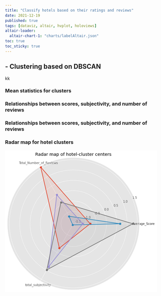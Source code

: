 ```yaml
---
title: "Classify hotels based on their ratings and reviews"
date: 2021-12-19
published: true
tags: [dataviz, altair, hvplot, holoviews]
altair-loader:
  altair-chart-1: "charts/labelAltair.json"
toc: true
toc_sticky: true
---
```


## - Clustering based on DBSCAN
kk
### Mean statistics for clusters

### Relationships between scores, subjectivity, and number of reviews


<div id="altair-chart-1"></div>



### Relationships between scores, subjectivity, and number of reviews




### **Radar map for hotel clusters**

![](https://github.com/keeea/Hotel_Review_Analysis/blob/main/assets/images/hotel.png?raw=true)
